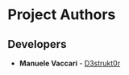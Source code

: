 # Project Authors

## Developers

* **Manuele Vaccari** - [D3strukt0r](https://github.com/D3strukt0r)
